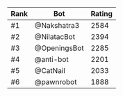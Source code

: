 Rank|Bot|Rating
---|---|---
#1|@Nakshatra3|2584
#2|@NilatacBot|2394
#3|@OpeningsBot|2285
#4|@anti-bot|2201
#5|@CatNail|2033
#6|@pawnrobot|1888
